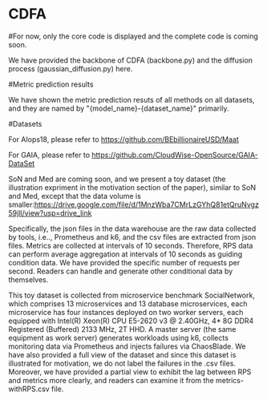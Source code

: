 # CDFA

#For now, only the core code is displayed and the complete code is coming soon.

We have provided the backbone of CDFA (backbone.py) and the diffusion process (gaussian_diffusion.py) here.

#Metric prediction results

We have shown the metric prediction resuts of all methods on all datasets, and they are named by "{model_name}-{dataset_name}" primarily.

#Datasets

For AIops18, please refer to https://github.com/BEbillionaireUSD/Maat

For GAIA, please refer to https://github.com/CloudWise-OpenSource/GAIA-DataSet

SoN and Med are coming soon, and we present a toy dataset (the illustration expriment in the motivation section of the paper), similar to SoN and Med, except that the data volume is smaller:https://drive.google.com/file/d/1MnzWba7CMrLzGYhQ81etQruNvgz59jll/view?usp=drive_link

Specifically, the json files in the data warehouse are the raw data collected by tools, i.e.., Prometheus and k6, and the csv files are extracted from json files. Metrics are collected at intervals of 10 seconds. Therefore, RPS data can perform average aggregation at intervals of 10 seconds as guiding condition data. We have provided the specific number of requests per second. Readers can handle and generate other conditional data by themselves.

This toy dataset is collected from microservice benchmark SocialNetwork, which comprises 13 microservices and 13 database microservices, each microservice has four instances deployed on two worker servers, each equipped with Intel(R) Xeon(R) CPU E5-2620 v3 @ 2.40GHz, 4* 8G DDR4 Registered (Buffered) 2133 MHz, 2T HHD. A master server (the same equipment as work server) generates workloads using k6, collects monitoring data via Prometheus and injects failures via ChaosBlade. We have also provided a full view of the dataset and since this dataset is illustrated for motivation, we do not label the failures in the .csv files. Moreover, we have provided a partial view to exhibit the lag between RPS and metrics more clearly, and readers can examine it from the metrics-withRPS.csv file.
